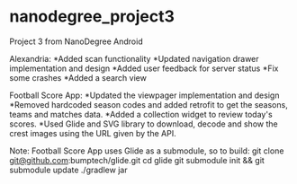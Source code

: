 # nanodegree_project3
Project 3 from NanoDegree Android

Alexandria:
*Added scan functionality
*Updated navigation drawer implementation and design
*Added user feedback for server status
*Fix some crashes
*Added a search view

Football Score App:
*Updated the viewpager implementation and design
*Removed hardcoded season codes and added retrofit to get the seasons, teams and matches data.
*Added a collection widget to review today's scores.
*Used Glide and SVG library to download, decode and show the crest images using the URL given by the API.



Note: Football Score App uses Glide as a submodule, so to build:
git clone git@github.com:bumptech/glide.git
cd glide
git submodule init && git submodule update
./gradlew jar
